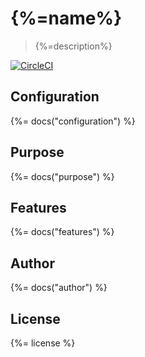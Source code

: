 # {%=name%}

> {%=description%}

[![CircleCI](https://img.shields.io/circleci/project/github/sammler/sammler-log-service.svg)](https://circleci.com/gh/sammler/sammler-log-service)

## Configuration
{%= docs("configuration") %}

## Purpose
{%= docs("purpose") %}

## Features
{%= docs("features") %}

## Author
{%= docs("author") %}

## License
{%= license %}
